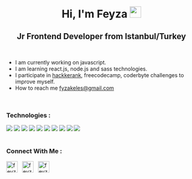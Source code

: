 <h1 align="center"> Hi, I'm Feyza <img src="https://raw.githubusercontent.com/MartinHeinz/MartinHeinz/master/wave.gif" width="30px"> </h1>

<h2 align="center"> Jr Frontend Developer from Istanbul/Turkey </h2>

<br> 

* I am currently working on javascript.
* I am learning react.js, node.js and sass technologies. 
* I participate in [hackkerank](https://www.hackerrank.com/fyzakeles), freecodecamp, coderbyte challenges to improve myself.
* How to reach me  fyzakeles@gmail.com

<br>

### Technologies :
<div>
<img src="https://img.icons8.com/color/48/000000/html-5--v1.png"/> <img src="https://img.icons8.com/color/48/000000/css3.png"/> <img src="https://img.icons8.com/color/48/000000/bootstrap.png"/> <img src="https://img.icons8.com/color/48/000000/javascript--v1.png"/> <img src="https://img.icons8.com/ios/50/4a90e2/jquery.png"/> <img src="https://img.icons8.com/color/48/000000/react-native.png"/> <img src="https://img.icons8.com/color/48/000000/nodejs.png"/> <img src="https://img.icons8.com/color/48/000000/sass.png"/> <img src="https://img.icons8.com/offices/50/000000/php-logo.png"/> <img src="https://img.icons8.com/color/48/000000/git.png"/>
</div>


<br>


### Connect With Me :

<a href="https://linkedin.com/in/feyzanur-kele%C5%9F-09127013a" target="blank"><img align="center" src="https://raw.githubusercontent.com/rahuldkjain/github-profile-readme-generator/master/src/images/icons/Social/linked-in-alt.svg" alt="feyzanur-keles" height="30" width="30" /></a> &nbsp;
<a href="https://www.hackerrank.com/fyzakeles" target="blank"><img align="center" src="https://raw.githubusercontent.com/rahuldkjain/github-profile-readme-generator/master/src/images/icons/Social/hackerrank.svg" alt="feyzanur-keles" height="30" width="30" /></a> &nbsp;
<a href="https://www.instagram.com/feyza.keless/" target="blank"><img align="center" src="https://raw.githubusercontent.com/rahuldkjain/github-profile-readme-generator/master/src/images/icons/Social/instagram.svg" alt="feyzanur-keles" height="30" width="30" /></a> &nbsp;



<br>
